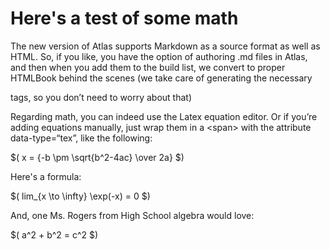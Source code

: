 # Here's a test of some math


The new version of Atlas supports Markdown as a source format as well as HTML. So, if you like, you have the option of authoring .md files in Atlas, and then when you add them to the build list, we convert to proper HTMLBook behind the scenes (we take care of generating the necessary <section> tags, so you don’t need to worry about that)

Regarding math, you can indeed use the Latex equation editor. Or if you’re adding equations manually, just wrap them in a &lt;span&gt; with the attribute data-type=“tex”, like the following:

<span class="math-tex" data-type="tex">
   $( x = {-b \pm \sqrt{b^2-4ac} \over 2a} $)
</span>

Here's a formula:

<span class="math-tex" data-type="tex">
 $( lim_{x \to \infty} \exp(-x) = 0 $)
</span>

And, one Ms. Rogers from High School algebra would love:


<span class="math-tex" data-type="tex">
 $( a^2 + b^2 = c^2  $)
</span>


